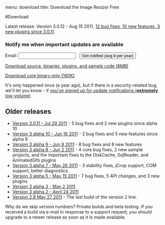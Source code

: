 menu: download
title: Download the Image Resizer Free

#Download

Latest release: Version 3.0.12 - Aug 15 2011. [12 bug fixes, 10 new features, 3 new plugins since 3.0.11](/releases/3-0-12).

<form method="post" action="https://app.icontact.com/icp/signup.php" name="icpsignup" id="icpsignup2612" accept-charset="UTF-8" onsubmit="return verifyRequired2612();" >
<input type="hidden" name="redirect" value="http://imageresizing.net/newsletter/thankyou" />
<input type="hidden" name="errorredirect" value="http://www.icontact.com/www/signup/error.html" />

<h3> Notify me when important updates are available</h3>

Email: <input type="text" name="fields_email"/> &nbsp; <input type="submit" name="Submit" value="Get notified (avg 8 per year)"/>

<input type="hidden" name="listid" value="29803"/><input type="hidden" name="specialid:29803" value="LH6H"/><input type="hidden" name="clientid" value="905228"/><input type="hidden" name="formid" value="2612"/><input type="hidden" name="reallistid" value="1"/><input type="hidden" name="doubleopt" value="0"/> 
</form>

<p>
<a href="http://downloads.imageresizing.net/Resizer3-0-12-full-Aug-15-2011.zip" class="awesome green">Download source, binaries, plugins, and sample code (8MB)</a>

<a href="http://downloads.imageresizing.net/Resizer3-0-12-min-Aug-15-2011.zip" class="awesome black">Download core binary only (160K)</a>

</p>


It's only happened once (a year ago), but if there is a security-related bug, we'll let you know - if [you've signed up for update notifications  (**extremely** low-volume)](/newsletter/signup)


## Older releases

* [Version 3.0.11 - Jul 29 2011](/releases/3-0-11) - 5 bug fixes and 2 new plugins since alpha 10
* [Version 3 alpha 10 - Jun 16 2011](/releases/3-alpha-10) - 2 bug fixes and 5 new features since alpha 9
* [Version 3 alpha 9 - Jun 8 2011](/releases/3-alpha-9) - 8 bug fixes and 8 new features
* [Version 3 alpha 8 - Jun 2 2011](/releases/3-alpha-8) - 4 core bug fixes, 2 new sample projects, and the important fixes to the DiskCache, SqlReader, and AnimatedGifs plugins
* [Version 3 alpha 7 - May 26 2011](/releases/3-alpha-7) - 3 stability fixes, jCrop support, COM support, better diagnostics.
* [Version 3 alpha 5 - May 15 2011](/releases/3-alpha-5) - 7 bug fixes, 5 API changes, and 3 new plugins
* [Version 3 alpha 3 - May 2 2011](/releases/3-alpha-3)
* [Version 3 alpha 2 - April 24 2011](/releases/3-alpha-2)
* [Version 2.8 May 27 2011](/releases/2-8) - The last build of the version 2 line.

Why do we skip version numbers? Private builds and beta testing. If you received a build via e-mail in response to a support request, you should upgrade to a newer release as soon as it is made available.

<!-- Google Code for View download page Conversion Page -->
<script type="text/javascript">
/* <![CDATA[ */
var google_conversion_id = 1054642781;
var google_conversion_language = "en";
var google_conversion_format = "3";
var google_conversion_color = "ffffff";
var google_conversion_label = "HCaSCK3o3wEQ3aTy9gM";
var google_conversion_value = 0;
/* ]]> */
</script>
<script type="text/javascript" src="http://www.googleadservices.com/pagead/conversion.js">
</script>
<noscript>
<div style="display:inline;">
<img height="1" width="1" style="border-style:none;" alt="" src="http://www.googleadservices.com/pagead/conversion/1054642781/?label=HCaSCK3o3wEQ3aTy9gM&amp;guid=ON&amp;script=0"/>
</div>
</noscript>
